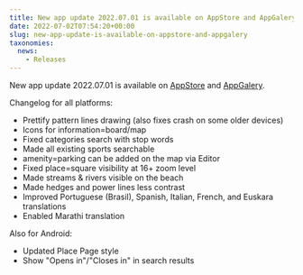 ```yaml
---
title: New app update 2022.07.01 is available on AppStore and AppGalery.
date: 2022-07-02T07:54:20+00:00
slug: new-app-update-is-available-on-appstore-and-appgalery
taxonomies:
  news:
    - Releases
---
```


New app update 2022.07.01 is available on [AppStore](https://apps.apple.com/app/organic-maps/id1567437057) and [AppGalery](https://appgallery.huawei.com/#/app/C104325611).

Changelog for all platforms:

- Prettify pattern lines drawing (also fixes crash on some older devices)
- Icons for information=board/map
- Fixed categories search with stop words
- Made all existing sports searchable
- amenity=parking can be added on the map via Editor
- Fixed place=square visibility at 16+ zoom level
- Made streams & rivers visible on the beach
- Made hedges and power lines less contrast
- Improved Portuguese (Brasil), Spanish, Italian, French, and Euskara translations
- Enabled Marathi translation

Also for Android:

- Updated Place Page style
- Show "Opens in"/"Closes in" in search results
